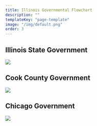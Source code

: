 ```yaml
---
title: Illinois Governmental Flowchart
description: ""
templateKey: "page-template"
image: "/img/default.png"
order: 3
---
```


## Illinois State Government

![](/img/flowchart.png)

## Cook County Government

![](/img/screen-shot-2018-11-20-at-9.11.32-pm.png)

## Chicago Government

![](/img/screen-shot-2018-11-20-at-9.18.00-pm.png)
